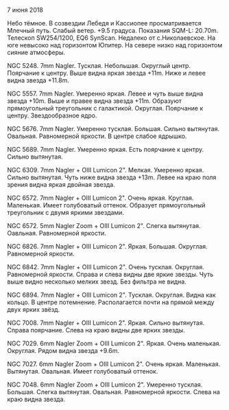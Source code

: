 7 июня 2018

Небо тёмное. В созвездии Лебедя и Кассиопее просматривается Млечный путь. Слабый ветер. +9.5 градуса. Показания SQM-L: 20.70m. Телескоп SW254/1200, EQ6 SynScan. Недалеко от с.Николаевское. На юге невысоко над горизонтом Юпитер.
На севере низко над горизонтом сияние атмосферы.

NGC 5248. 7mm Nagler. Тусклая. Небольшая. Округлый центр. Поярчание к центру. Выше видна яркая звезда +11m. Ниже и левее видна звезда +11.8m.

NGC 5557. 7mm Nagler. Умеренно яркая. Левее и чуть выше видна звезда +10m. Выше и правее видна звезда +11m. Образуют прямоугольный треугольник с галактикой. Округлая. Поярчание к центру. Звездообразное ядро.

NGC 5676. 7mm Nagler. Умеренно тусклая. Большая. Сильно вытянутая. Овальная. Равномерной яркости. В центре слабое ядрышко.

NGC 5689. 7mm Nagler. Умеренно яркая. Есть поярчание к центру. Сильно вытянутая.

NGC 6309. 7mm Nagler + OIII Lumicon 2". Мелкая. Умеренно яркая. Сильно вытянутая. Чуть ниже видна звезда +13m. Левее на краю поля зрения видна яркая двойная звезда.

NGC 6572. 7mm Nagler + OIII Lumicon 2". Очень яркая. Круглая. Маленькая. Имеет голубоватый оттенок. Образует прямоугольный треугольник с двумя яркими звездами.

NGC 6572. 5mm Nagler Zoom + OIII Lumicon 2". Слегка вытянутая. Оавльная. Равномерной яркости.

NGC 6826. 7mm Nagler + OIII Lumicon 2". Яркая. Большая. Округлая. Равномерной яркости.

NGC 6842. 7mm Nagler + OIII Lumicon 2". Очень тусклая. Округлая. Равномерной яркости. Справа и слева видны две яркие звезды. Чуть выше видно несколько мелких звезд. Без фильтра не видна.

NGC 6894. 7mm Nagler + OIII Lumicon 2". Тусклая. Округлая. Видна как кольцо. В центре потемнение. Располагается почти на прямой между двух ярких звёзд.

NGC 7008. 7mm Nagler + OIII Lumicon 2". Яркая. Сильно вытянутая. Справа поярчание. Слева на краю видны две ярких звезды.

NGC 7029. 6mm Nagler Zoom + OIII Lumicon 2". Яркая. Очень маленькая. Округлая. Рядом видна звезда +9.6m.

NGC 7027. 6mm Nagler Zoom + OIII Lumicon 2". Очень яркая. Маленькая. Вытянутая. Овальная. Имеет голубоватый оттенок.

NGC 7048. 6mm Nagler Zoom + OIII Lumicon 2". Умеренно тусклая. Большая. Слегка вытянутая. Овальная. Равномерной яркости. Слева на краю видна звезда.